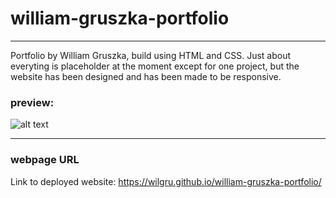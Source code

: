 # william-gruszka-portfolio

---
Portfolio by William Gruszka, build using HTML and CSS. Just about everyting is placeholder at the moment except for one project, but the website has been designed and has been made to be responsive.

### preview:
![alt text]()

---
### webpage URL

Link to deployed website: 
https://wilgru.github.io/william-gruszka-portfolio/
